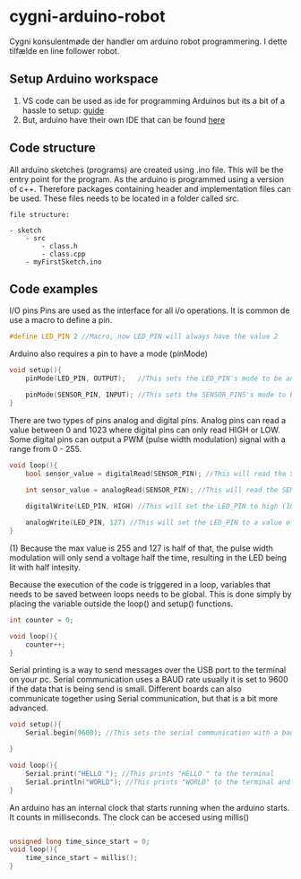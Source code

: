 # cygni-arduino-robot
Cygni konsulentmøde der handler om arduino robot programmering. I dette tilfælde en line follower robot. 

## Setup Arduino workspace
1) VS code can be used as ide for programming Arduinos but its a bit of a hassle to setup: [guide](https://www.circuitstate.com/wp-content/cache/all/tutorials/how-to-use-vs-code-for-creating-and-uploading-arduino-sketches/index.html)
2) But, arduino have their own IDE that can be found [here](https://www.arduino.cc/en/software)


## Code structure
All arduino sketches (programs) are created using .ino file. This will be the entry point for the program. As the arduino is programmed using a version of c++. Therefore packages containing header and implementation files can be used. These files needs to be located in a folder called src.

```
file structure:

- sketch
    - src
        - class.h
        - class.cpp
    - myFirstSketch.ino
```

## Code examples

I/O pins
Pins are used as the interface for all i/o operations. It is common de use a macro to define a pin.
```cpp
#define LED_PIN 2 //Macro, now LED_PIN will always have the value 2
```

Arduino also requires a pin to have a mode (pinMode)
```cpp
void setup(){
    pinMode(LED_PIN, OUTPUT);   //This sets the LED_PIN's mode to be an output, meaning the pin can send data/voltage out.

    pinMode(SENSOR_PIN, INPUT); //This sets the SENSOR_PINS's mode to be an input, meaning the pin is ready to read data/voltage.
}
```

There are two types of pins analog and digital pins. Analog pins can read a value between 0 and 1023 where digital pins can only read HIGH or LOW. Some digital pins can output a PWM (pulse width modulation) signal with a range from 0 - 255.
```cpp
void loop(){
    bool sensor_value = digitalRead(SENSOR_PIN); //This will read the SENSOR_PIN and get a value of either HIGH or LOW
    
    int sensor_value = analogRead(SENSOR_PIN); //This will read the SENSOR_PIN and get a value from 0 - 1023

    digitalWrite(LED_PIN, HIGH) //This will set the LED_PIN to high (1023)

    analogWrite(LED_PIN, 127) //This will set the LED_PIN to a value of 127 (1)
}
```

(1) Because the max value is 255 and 127 is half of that, the pulse width modulation will only send a voltage half the time, resulting in the LED being lit with half intesity. 

Because the execution of the code is triggered in a loop, variables that needs to be saved between loops needs to be global. This is done simply by placing the variable outside the loop() and setup() functions.

```cpp
int counter = 0;

void loop(){
    counter++;
}
```

Serial printing is a way to send messages over the USB port to the terminal on your pc.
Serial communication uses a BAUD rate usually it is set to 9600 if the data that is being send is small. 
Different boards can also communicate together using Serial communication, but that is a bit more advanced.
```cpp
void setup(){
    Serial.begin(9600); //This sets the serial communication with a baud rate of 9600

}

void loop(){
    Serial.print("HELLO "); //This prints "HELLO " to the terminal
    Serial.println("WORLD"); //This prints "WORLD" to the terminal and adds a new line flag.
}
``` 

An arduino has an internal clock that starts running when the arduino starts. It counts in milliseconds. The clock can be accesed using millis()
```cpp

unsigned long time_since_start = 0;
void loop(){
    time_since_start = millis();
}
```